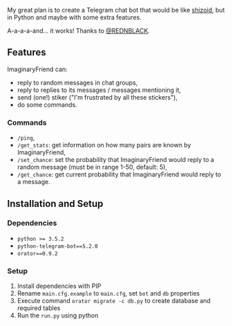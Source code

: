 My great plan is to create a Telegram chat bot that would be like [shizoid](https://github.com/top4ek/shizoid), but in Python and maybe with some extra features.

A-a-a-a-and... it works! Thanks to [@REDNBLACK](https://github.com/REDNBLACK).

## Features

ImaginaryFriend can:

* reply to random messages in chat groups,
* reply to replies to its messages / messages mentioning it,
* send (one!) stiker ("I'm frustrated by all these stickers"),
* do some commands.

### Commands

* `/ping`,
* `/get_stats`: get information on how many pairs are known by ImaginaryFriend,
* `/set_chance`: set the probability that ImaginaryFriend would reply to a random message (must be in range 1-50, default: 5),
* `/get_chance`: get current probability that ImaginaryFriend would reply to a message.

## Installation and Setup

### Dependencies
* `python >= 3.5.2`
* `python-telegram-bot==5.2.0`
* `orator==0.9.2`

### Setup
1. Install dependencies with PIP
2. Rename `main.cfg.example` to `main.cfg`, set `bot` and `db` properties
3. Execute command `orator migrate -c db.py` to create database and required tables
4. Run the `run.py` using python
